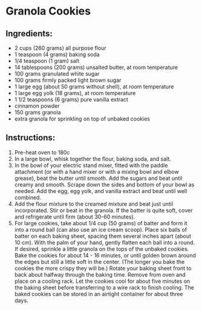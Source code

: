 # Granola Cookies
## Ingredients:
- 2 cups (260 grams) all purpose flour
- 1 teaspoon (4 grams) baking soda
- 1/4 teaspoon (1 gram) salt
- 14 tablespoons (200 grams) unsalted butter, at room temperature
- 100 grams granulated white sugar
- 100 grams firmly packed light brown sugar
- 1 large egg (about 50 grams without shell), at room temperature
- 1 large egg yolk (18 grams), at room temperature
- 1 1/2 teaspoons (6 grams) pure vanilla extract
- cinnamon powder
- 150 grams granola
- extra granola for sprinkling on top of unbaked cookies

## Instructions:
1. Pre-heat oven to 180c 
2. In a large bowl, whisk together the flour, baking soda, and salt.
3. In the bowl of your electric stand mixer, fitted with the paddle attachment (or with a hand mixer or with a mixing bowl and elbow grease), beat the butter until smooth. Add the sugars and beat until creamy and smooth. Scrape down the sides and bottom of your bowl as needed. Add the egg, egg yolk, and vanilla extract and beat until well combined.
4. Add the flour mixture to the creamed mixture and beat just until incorporated. Stir or beat in the granola. If the batter is quite soft, cover and refrigerate until firm (about 30-60 minutes).
5. For large cookies, take about 1/4 cup (50 grams) of batter and form it into a round ball (can also use an ice cream scoop). Place six balls of batter on each baking sheet, spacing them several inches apart (about 10 cm). With the palm of your hand, gently flatten each ball into a round. If desired, sprinkle a little granola on the tops of the unbaked cookies. Bake the cookies for about 14 - 16 minutes, or until golden brown around the edges but still a little soft in the center. (The longer you bake the cookies the more crispy they will be.) Rotate your baking sheet front to back about halfway through the baking time. Remove from oven and place on a cooling rack. Let the cookies cool for about five minutes on the baking sheet before transferring to a wire rack to finish cooling. The baked cookies can be stored in an airtight container for about three days.
